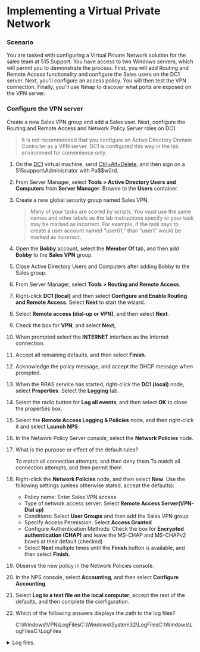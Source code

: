 # Implementing a Virtual Private Network

### Scenario <a href="#scenario" id="scenario"></a>

You are tasked with configuring a Virtual Private Network solution for the sales team at 515 Support. You have access to two Windows servers, which will permit you to demonstrate the process. First, you will add Routing and Remote Access functionality and configure the Sales users on the DC1 server. Next, you'll configure an access policy. You will then test the VPN connection. Finally, you'll use Nmap to discover what ports are exposed on the VPN server.



### Configure the VPN server <a href="#configure-the-vpn-server" id="configure-the-vpn-server"></a>

Create a new Sales VPN group and add a Sales user. Next, configure the Routing and Remote Access and Network Policy Server roles on DC1.

> It is not recommended that you configure an Active Directory Domain Controller as a VPN server. DC1 is configured this way in the lab environment for convenience only.

1. &#x20;On the [DC1](https://labclient.labondemand.com/Instructions/f1236f24-6519-4761-9d8c-421d3d343a79?rc=10) virtual machine, send [Ctrl+Alt+Delete](https://labclient.labondemand.com/Instructions/f1236f24-6519-4761-9d8c-421d3d343a79?rc=10), and then sign on a 515support\Administrator with Pa\$$w0rd.
2. &#x20;From Server Manager, select **Tools > Active Directory Users and Computers** from **Server Manager**. Browse to the **Users** container.
3.  &#x20;Create a new global security group named Sales VPN.

    > Many of your tasks are scored by scripts. You must use the same names and other labels as the lab instructions specify or your task may be marked as incorrect. For example, if the task says to create a user account named “user01,” than “user1” would be marked as incorrect.
4. &#x20;Open the **Bobby** account, select the **Member Of** tab, and then add **Bobby** to the **Sales VPN** group.
5. &#x20;Close Active Directory Users and Computers after adding Bobby to the Sales group.
6. &#x20;From Server Manager, select **Tools > Routing and Remote Access**.
7. &#x20;Right-click **DC1 (local)** and then select **Configure and Enable Routing and Remote Access**. Select **Next** to start the wizard.
8. &#x20;Select **Remote access (dial-up or VPN)**, and then select **Next**.
9. &#x20;Check the box for **VPN**, and select **Next**,
10. &#x20;When prompted select the **INTERNET** interface as the Internet connection.
11. &#x20;Accept all remaining defaults, and then select **Finish**.
12. &#x20;Acknowledge the policy message, and accept the DHCP message when prompted.
13. &#x20;When the RRAS service has started, right-click the **DC1 (local)** node, select **Properties**. Select the **Logging** tab.
14. &#x20;Select the radio button for **Log all events**, and then select **OK** to close the properties box.
15. &#x20;Select the **Remote Access Logging & Policies** node, and then right-click it and select **Launch NPS**.
16. &#x20;In the Network Policy Server console, select the **Network Policies** node.
17. What is the purpose or effect of the default rules?

    To match all connection attempts, and then deny them.To match all connection attempts, and then permit them
18. &#x20;Right-click the **Network Policies** node, and then select **New**. Use the following settings (unless otherwise stated, accept the defaults):
    * Policy name: Enter Sales VPN access
    * Type of network access server: Select **Remote Access Server(VPN-Dial up)**
    * Conditions: Select **User Groups** and then add the Sales VPN group
    * Specify Access Permission: Select **Access Granted**
    * Configure Authentication Methods: Check the box for **Encrypted authentication (CHAP)** and leave the MS-CHAP and MS-CHAPv2 boxes at their default (checked)
    * Select **Next** multiple times until the **Finish** button is available, and then select **Finish**.
19. &#x20;Observe the new policy in the Network Policies console.
20. &#x20;In the NPS console, select **Accounting**, and then select **Configure Accounting**.
21. &#x20;Select **Log to a text file on the local computer**, accept the rest of the defaults, and then complete the configuration.
22. Which of the following answers displays the path to the log files?

    C:\Windows\VPN\LogFilesC:\Windows\System32\LogFilesC:\Windows\LogFilesC:\LogFiles



<details>

<summary>Log files.</summary>



</details>
